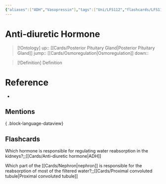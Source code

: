 ```yaml
---
{"aliases":["ADH","Vasopressin"],"tags":["Uni/LFS112","flashcards/LFS112"],"dg-publish":true,"permalink":"/cards/anti-diuretic-hormone/","dgPassFrontmatter":true}
---
```


# Anti-diuretic Hormone

> [!Ontology]
> up:: [[Cards/Posterior Pituitary Gland\|Posterior Pituitary Gland]]
> jump:: [[Cards/Osmoregulation\|Osmoregulation]]
> down:: 

> [!Definition] Definition
> 

# Reference
- 

## Mentions

{ .block-language-dataview}

## Flashcards

Which hormone is responsible for regulating water reabsorption in the kidneys?;;[[Cards/Anti-diuretic hormone\|ADH]]
<!--SR:!2023-10-24,3,150-->

Which part of the [[Cards/Nephron\|nephron]] is responsible for the reabsorption of most of the filtered water?;;[[Cards/Proximal convoluted tubule\|Proximal convoluted tubule]]
<!--SR:!2023-10-26,5,190-->